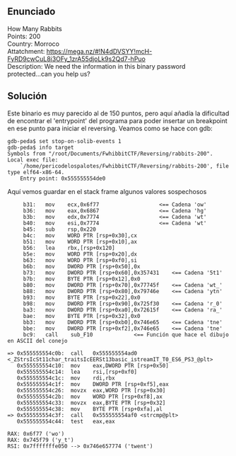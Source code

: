 ## **Enunciado**

How Many Rabbits  
Points: 200   
Country: Morroco  
Attatchment: https://mega.nz/#!N4dDVSYY!mcH-FyRD9cwCuL8i3OFy_1zrA55djoLk9s2Qd7-hPuo   
Description: We need the information in this binary password protected...can you help us?

## **Solución**

Este binario es muy parecido al de 150 puntos, pero aquí añadía la dificultad de encontrar el 'entrypoint' del programa para poder insertar un breakpoint en ese punto para iniciar el reversing. Veamos como se hace con gdb:

```
gdb-peda$ set stop-on-solib-events 1
gdb-peda$ info target
Symbols from "/root/Documents/FwhibbitCTF/Reversing/rabbits-200".
Local exec file:
	`/home/pericodelospalotes/FwhibbitCTF/Reversing/rabbits-200', file type elf64-x86-64.
	Entry point: 0x555555554de0
```

Aquí vemos guardar en el stack frame algunos valores sospechosos

```
     b31:	mov    ecx,0x6f77                   <== Cadena 'ow'
     b36:	mov    eax,0x6867                   <== Cadena 'hg'
     b3b:	mov    edx,0x7774                   <== Cadena 'wt'
     b40:	mov    esi,0x7774                   <== Cadena 'wt'
     b45:	sub    rsp,0x220
     b4c:	mov    WORD PTR [rsp+0x30],cx
     b51:	mov    WORD PTR [rsp+0x10],ax
     b56:	lea    rbx,[rsp+0x120]
     b5e:	mov    WORD PTR [rsp+0x20],dx
     b63:	mov    WORD PTR [rsp+0xf0],si
     b6b:	mov    DWORD PTR [rsp+0x50],0x
     b73:	mov    DWORD PTR [rsp+0x60],0x357431	<== Cadena '5t1'
     b7b:	mov    BYTE PTR [rsp+0x12],0x0
     b80:	mov    DWORD PTR [rsp+0x70],0x77745f	<== Cadena 'wt_'
     b88:	mov    DWORD PTR [rsp+0x80],0x79746e	<== Cadena 'ytn'
     b93:	mov    BYTE PTR [rsp+0x22],0x0
     b98:	mov    DWORD PTR [rsp+0x90],0x725f30	<== Cadena 'r_0'
     ba3:	mov    DWORD PTR [rsp+0xa0],0x72615f	<== Cadena 'ra_'
     bae:	mov    BYTE PTR [rsp+0x32],0x0
     bb3:	mov    DWORD PTR [rsp+0xb0],0x746e65	<== Cadena 'tne'
     bbe:	mov    DWORD PTR [rsp+0xf2],0x746e65	<== Cadena 'tne'
     bc9:	call    sub_F10				<== Función que hace el dibujo en ASCII del conejo
```




```
=> 0x555555554c0b:	call   0x555555554ad0 <_ZStrsIcSt11char_traitsIcEERSt13basic_istreamIT_T0_ES6_PS3_@plt>
   0x555555554c10:	mov    eax,DWORD PTR [rsp+0x50]
   0x555555554c14:	lea    rsi,[rsp+0xf0]
   0x555555554c1c:	mov    rdi,rbx
   0x555555554c1f:	mov    DWORD PTR [rsp+0xf5],eax
   0x555555554c26:	movzx  eax,WORD PTR [rsp+0x30]
   0x555555554c2b:	mov    WORD PTR [rsp+0xf8],ax
   0x555555554c33:	movzx  eax,BYTE PTR [rsp+0x32]
   0x555555554c38:	mov    BYTE PTR [rsp+0xfa],al
=> 0x555555554c3f:	call   0x555555554af0 <strcmp@plt>
   0x555555554c44:	test   eax,eax
```

```
RAX: 0x6f77 ('wo')
RAX: 0x745f79 ('y_t')
RSI: 0x7fffffffe050 --> 0x746e657774 ('twent')

```
